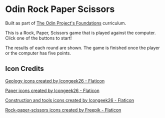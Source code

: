 # Odin Rock Paper Scissors

Built as part of [The Odin Project's Foundations](https://www.theodinproject.com/paths/foundations/courses/foundations) curriculum.

This is a Rock, Paper, Scissors game that is played against the computer. Click one of the buttons to start!

The results of each round are shown. The game is finished once the player or the computer has five points.

## Icon Credits

<a href="https://www.flaticon.com/free-icons/geology" title="geology icons">Geology icons created by Icongeek26 - Flaticon</a>

<a href="https://www.flaticon.com/free-icons/paper" title="paper icons">Paper icons created by Icongeek26 - Flaticon</a>

<a href="https://www.flaticon.com/free-icons/construction-and-tools" title="construction and tools icons">Construction and tools icons created by Icongeek26 - Flaticon</a>

<a href="https://www.flaticon.com/free-icons/rock-paper-scissors" title="rock-paper-scissors icons">Rock-paper-scissors icons created by Freepik - Flaticon</a>